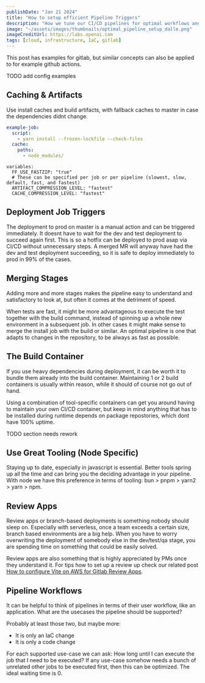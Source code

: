 ```yaml
---
publishDate: "Jan 21 2024"
title: "How to setup efficient Pipeline Triggers"
description: "How we tune our CI/CD pipelines for optimal workflows and minimal waiting times"
image: "~/assets/images/thumbnails/optimal_pipeline_setup_dalle.png"
imageCreditUrl: https://labs.openai.com
tags: [cloud, infrastructure, IaC, gitlab]
---
```


This post has examples for gitlab, but similar concepts can also be applied to for example github
actions.

TODO add config examples

## Caching & Artifacts

Use install caches and build artifacts, with fallback caches to master in case the dependencies
didnt change.

```yaml
example-job:
  script:
    - yarn install --frozen-lockfile --check-files
  cache:
    paths:
      - node_modules/
```

```
variables:
  FF_USE_FASTZIP: "true"
  # These can be specified per job or per pipeline (slowest, slow, default, fast, and fastest)
  ARTIFACT_COMPRESSION_LEVEL: "fastest"
  CACHE_COMPRESSION_LEVEL: "fastest"
```

## Deployment Job Triggers

The deployment to prod on master is a manual action and can be triggered immediately. It doesnt
have to wait for the dev and test deployment to succeed again first. This is so a hotfix can be
deployed to prod asap via CI/CD without unnecessary steps. A merged MR will anyway have had the
dev and test deployment succeeding, so it is safe to deploy immediately to prod in 99% of the
cases.

## Merging Stages

Adding more and more stages makes the pipeline easy to understand and satisfactory to look at, but
often it comes at the detriment of speed.

When tests are fast, it might be more advantageous to execute the test together with the build
command, instead of spinning up a whole new environment in a subsequent job. In other cases it
might make sense to merge the install job with the build or similar. An optimal pipeline is one
that adapts to changes in the repository, to be always as fast as possible.

## The Build Container

If you use heavy dependencies during deployment, it can be worth it to bundle them already into
the build container. Maintaining 1 or 2 build containers is usually within reason, while it should
of course not go out of hand.

Using a combination of tool-specific containers can get you around having to maintain your own
CI/CD container, but keep in mind anything that has to be installed during runtime depends on
package repostories, which dont have 100% uptime.

TODO section needs rework

## Use Great Tooling (Node Specific)

Staying up to date, especially in javascript is essential. Better tools spring up all the time and
can bring you the deciding advantage in your pipeline. With node we have this preference in terms
of tooling: bun > pnpm > yarn2 > yarn > npm.

## Review Apps

Review apps or branch-based deployments is something nobody should sleep on. Especially with
serverless, once a team exceeds a certain size, branch based environments are a big help. When you
have to worry overwriting the deployment of somebody else in the dev/test/qa stage, you are
spending time on something that could be easily solved.


Review apps are also something that is highly appreciated by PMs once they understand it. For tips
how to set up a review up check our related post [How to configure Vite on AWS for Gitlab Review
Apps](https://double-trouble.dev/post/gitlab-review-apps-aws-vite/).

## Pipeline Workflows

It can be helpful to think of pipelines in terms of their user workflow, like an application. What
are the usecases the pipeline should be supported?

Probably at least those two, but maybe more:
- It is only an IaC change
- It is only a code change

For each supported use-case we can ask: How long until I can execute the job that I need to be
executed? If any use-case somehow needs a bunch of unrelated other jobs to be executed first, then
this can be optimized. The ideal waiting time is 0.
